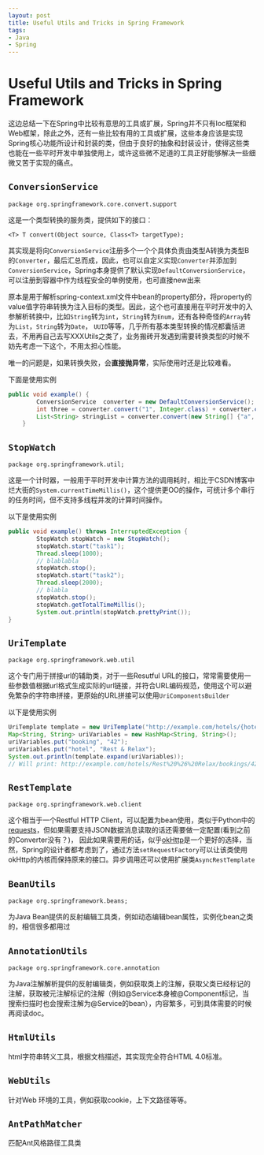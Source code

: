 ```yaml
---
layout: post
title: Useful Utils and Tricks in Spring Framework
tags: 
- Java
- Spring
---
```






# Useful Utils and Tricks in Spring Framework

这边总结一下在Spring中比较有意思的工具或扩展，Spring并不只有Ioc框架和Web框架，除此之外，还有一些比较有用的工具或扩展，这些本身应该是实现Spring核心功能所设计和封装的类，但由于良好的抽象和封装设计，使得这些类也能在一些平时开发中单独使用上，或许这些微不足道的工具正好能够解决一些细微又苦于实现的痛点。

## `ConversionService`

`package org.springframework.core.convert.support`

这是一个类型转换的服务类，提供如下的接口：

```
<T> T convert(Object source, Class<T> targetType);
```

其实现是将向`ConversionService`注册多个一个个具体负责由类型A转换为类型B的`Converter`，最后汇总而成，因此，也可以自定义实现`Converter`并添加到`ConversionService`，Spring本身提供了默认实现`DefaultConversionService`，可以注册到容器中作为线程安全的单例使用，也可直接new出来

原本是用于解析spring-context.xml文件中bean的property部分，将property的value值字符串转换为注入目标的类型。因此，这个也可直接用在平时开发中的入参解析转换中，比如`String`转为`int`，`String`转为`Enum`，还有各种奇怪的`Array`转为`List`，`String`转为`Date`， `UUID`等等，几乎所有基本类型转换的情况都囊括进去，不用再自己去写XXXUtils之类了，业务搬砖开发遇到需要转换类型的时候不妨先考虑一下这个，不用太担心性能。

唯一的问题是，如果转换失败，会**直接抛异常**，实际使用时还是比较难看。

下面是使用实例

```java
public void example() {
        ConversionService  converter = new DefaultConversionService();
        int three = converter.convert("1", Integer.class) + converter.convert("2", Integer.class);
        List<String> stringList = converter.convert(new String[] {"a", "b"}, List.class);
    }
```



## `StopWatch`

`package org.springframework.util;`

这是一个计时器，一般用于平时开发中计算方法的调用耗时，相比于CSDN博客中烂大街的`System.currentTimeMillis()`，这个提供更OO的操作，可统计多个串行的任务时间，但不支持多线程并发的计算时间操作。

以下是使用实例

```java
public void example() throws InterruptedException {
        StopWatch stopWatch = new StopWatch();
        stopWatch.start("task1");
        Thread.sleep(1000);
        // blablabla
        stopWatch.stop();
        stopWatch.start("task2");
        Thread.sleep(2000);
        // blabla
        stopWatch.stop();
        stopWatch.getTotalTimeMillis();
        System.out.println(stopWatch.prettyPrint());
}
```



## `UriTemplate`

`package org.springframework.web.util`

这个专门用于拼接url的辅助类，对于一些Resutful URL的接口，常常需要使用一些参数值根据url格式生成实际的url链接，并符合URL编码规范，使用这个可以避免繁杂的字符串拼接，更原始的URL拼接可以使用`UriComponentsBuilder`

以下是使用实例

```java
UriTemplate template = new UriTemplate("http://example.com/hotels/{hotel}/bookings/{booking}");
Map<String, String> uriVariables = new HashMap<String, String>();
uriVariables.put("booking", "42");
uriVariables.put("hotel", "Rest & Relax");
System.out.println(template.expand(uriVariables));
// Will print: http://example.com/hotels/Rest%20%26%20Relax/bookings/42
```



## `RestTemplate`

`package org.springframework.web.client`

这个相当于一个Restful HTTP Client，可以配置为bean使用，类似于Python中的[requests](http://docs.python-requests.org/en/master/)，但如果需要支持JSON数据消息读取的话还需要做一定配置(看到之前的Converter没有？)， 因此如果需要用的话，似乎[okHttp](http://square.github.io/okhttp/)是一个更好的选择，当然，Spring的设计者都考虑到了，通过方法`setRequestFactory`可以让该类使用okHttp的内核而保持原来的接口。异步调用还可以使用扩展类`AsyncRestTemplate`



## `BeanUtils`

`package org.springframework.beans;`

为Java Bean提供的反射编辑工具类，例如动态编辑bean属性，实例化bean之类的，相信很多都用过



## `AnnotationUtils`

`package org.springframework.core.annotation`

为Java注解解析提供的反射编辑类，例如获取类上的注解，获取父类已经标记的注解，获取被元注解标记的注解（例如@Service本身被@Component标记，当搜索扫描时也会搜索注解为@Service的bean），内容繁多，可到具体需要的时候再阅读doc。



## `HtmlUtils`

html字符串转义工具，根据文档描述，其实现完全符合HTML 4.0标准。



## `WebUtils`

针对Web 环境的工具，例如获取cookie，上下文路径等等。



## `AntPathMatcher`

匹配Ant风格路径工具类